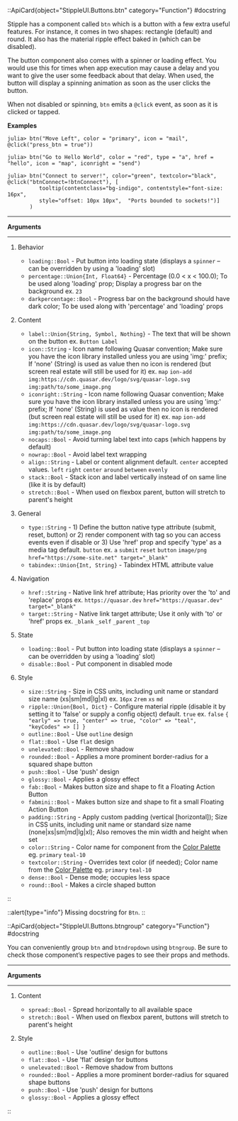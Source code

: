 

::ApiCard{object="StippleUI.Buttons.btn" category="Function"}
#docstring


Stipple has a component called `btn` which is a button with a few extra useful features. For instance, it comes in two shapes: rectangle (default) and round. It also has the material ripple effect baked in (which can be disabled).

The button component also comes with a spinner or loading effect. You would use this for times when app execution may cause a delay and you want to give the user some feedback about that delay. When used, the button will display a spinning animation as soon as the user clicks the button.

When not disabled or spinning, `btn` emits a `@click` event, as soon as it is clicked or tapped.

**Examples**

```
julia> btn("Move Left", color = "primary", icon = "mail", @click("press_btn = true"))

julia> btn("Go to Hello World", color = "red", type = "a", href = "hello", icon = "map", iconright = "send")

julia> btn("Connect to server!", color="green", textcolor="black", @click("btnConnect=!btnConnect"), [
          tooltip(contentclass="bg-indigo", contentstyle="font-size: 16px", 
          style="offset: 10px 10px",  "Ports bounded to sockets!")]
       )       
```

---

**Arguments**

---

1. Behavior

      * `loading::Bool` - Put button into loading state (displays a `spinner` – can be overridden by using a 'loading' slot)
      * `percentage::Union{Int, Float64}` - Percentage (0.0 < x < 100.0); To be used along 'loading' prop; Display a progress bar on the background ex. `23`
      * `darkpercentage::Bool` - Progress bar on the background should have dark color; To be used along with 'percentage' and 'loading' props
2. Content

      * `label::Union{String, Symbol, Nothing}` - The text that will be shown on the button ex. `Button Label`
      * `icon::String` - Icon name following Quasar convention; Make sure you have the icon library installed unless you are using 'img:' prefix; If 'none' (String) is used as value then no icon is rendered (but screen real estate will still be used for it) ex. `map` `ion-add` `img:https://cdn.quasar.dev/logo/svg/quasar-logo.svg` `img:path/to/some_image.png`
      * `iconright::String` - Icon name following Quasar convention; Make sure you have the icon library installed unless you are using 'img:' prefix; If 'none' (String) is used as value then no icon is rendered (but screen real estate will still be used for it) ex. `map` `ion-add` `img:https://cdn.quasar.dev/logo/svg/quasar-logo.svg` `img:path/to/some_image.png`
      * `nocaps::Bool` - Avoid turning label text into caps (which happens by default)
      * `nowrap::Bool` - Avoid label text wrapping
      * `align::String` - Label or content alignment default. `center` accepted values. `left` `right` `center` `around` `between` `evenly`
      * `stack::Bool` - Stack icon and label vertically instead of on same line (like it is by default)
      * `stretch::Bool` - When used on flexbox parent, button will stretch to parent's height
3. General

      * `type::String` - 1) Define the button native type attribute (submit, reset, button) or 2) render component with <a> tag so you can access events even if disable or 3) Use 'href' prop and specify 'type' as a media tag default. `button` ex. `a` `submit` `reset` `button` `image/png` `href="https://some-site.net" target="_blank"`
      * `tabindex::Union{Int, String}` - Tabindex HTML attribute value
4. Navigation

      * `href::String` - Native <a> link href attribute; Has priority over the 'to' and 'replace' props ex. `https://quasar.dev` `href="https://quasar.dev" target="_blank"`
      * `target::String` - Native <a> link target attribute; Use it only with 'to' or 'href' props ex. `_blank` `_self` `_parent` `_top`
5. State

      * `loading::Bool` - Put button into loading state (displays a `spinner` – can be overridden by using a 'loading' slot)
      * `disable::Bool` - Put component in disabled mode
6. Style

      * `size::String` - Size in CSS units, including unit name or standard size name (xs|sm|md|lg|xl) ex. `16px` `2rem` `xs` `md`
      * `ripple::Union{Bool, Dict}` - Configure material ripple (disable it by setting it to 'false' or supply a config object) default. `true` ex. `false` `{ "early" => true, "center" => true, "color" => "teal", "keyCodes" => [] }`
      * `outline::Bool` - Use `outline` design
      * `flat::Bool` - Use `flat` design
      * `unelevated::Bool` - Remove shadow
      * `rounded::Bool` - Applies a more prominent border-radius for a squared shape button
      * `push::Bool` - Use 'push' design
      * `glossy::Bool` - Applies a glossy effect
      * `fab::Bool` - Makes button size and shape to fit a Floating Action Button
      * `fabmini::Bool` - Makes button size and shape to fit a small Floating Action Button
      * `padding::String` - Apply custom padding (vertical [horizontal]); Size in CSS units, including unit name or standard size name (none|xs|sm|md|lg|xl); Also removes the min width and height when set
      * `color::String` - Color name for component from the [Color Palette](https://quasar.dev/style/color-palette) eg. `primary` `teal-10`
      * `textcolor::String` - Overrides text color (if needed); Color name from the [Color Palette](https://quasar.dev/style/color-palette) eg. `primary` `teal-10`
      * `dense::Bool` - Dense mode; occupies less space
      * `round::Bool` - Makes a circle shaped button

::


::alert{type="info"}
Missing docstring for `Btn`. 
::


::ApiCard{object="StippleUI.Buttons.btngroup" category="Function"}
#docstring


You can conveniently group `btn` and `btndropdown` using `btngroup`. Be sure to check those component’s respective pages to see their props and methods.

---

**Arguments**

---

1. Content

      * `spread::Bool` - Spread horizontally to all available space
      * `stretch::Bool` - When used on flexbox parent, buttons will stretch to parent's height
2. Style

      * `outline::Bool` - Use 'outline' design for buttons
      * `flat::Bool` - Use 'flat' design for buttons
      * `unelevated::Bool` - Remove shadow from buttons
      * `rounded::Bool` - Applies a more prominent border-radius for squared shape buttons
      * `push::Bool` - Use 'push' design for buttons
      * `glossy::Bool` - Applies a glossy effect

::
